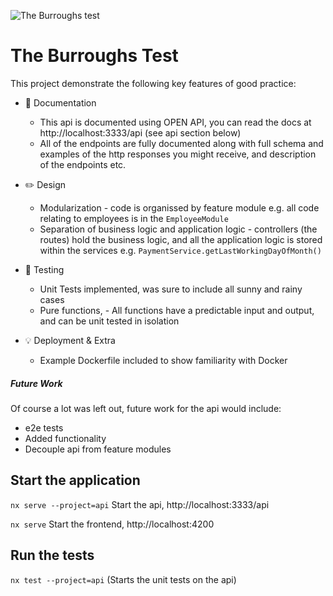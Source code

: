 ![The Burroughs test](https://news.xbox.com/en-us/wp-content/uploads/sites/2/win_g_OOBE_Xenon.gif?resize=940%2C528)

# The Burroughs Test

This project demonstrate the following key features of good practice:

  - :book: Documentation
	- This api is documented using OPEN API, you can read the docs at http://localhost:3333/api (see api section below)
	- All of the endpoints are fully documented along with full schema and examples of the http responses you might receive, and description of the endpoints etc.
- :pencil2: Design
	- Modularization - code is organissed by feature module e.g. all code relating to employees is in the `EmployeeModule`
	- Separation of business logic and application logic - controllers (the routes) hold the business logic, and all the application logic is stored within the services e.g. `PaymentService.getLastWorkingDayOfMonth()`

- :space_invader: Testing
	- Unit Tests implemented, was sure to include all sunny and rainy cases
	- Pure functions, - All functions have a predictable input and output, and can be unit tested in isolation


- :bulb: Deployment & Extra
	- Example Dockerfile included to show familiarity with Docker

##### Future Work
Of course a lot was left out, future work for the api would include:
- e2e tests
- Added functionality
-  Decouple api from feature modules

## Start the application
`nx serve --project=api` Start the api, http://localhost:3333/api

`nx serve` Start the frontend, http://localhost:4200

## Run the tests
`nx test --project=api` (Starts the unit tests on the api)